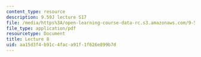 ```yaml
---
content_type: resource
description: 9.59J lecture S17
file: /media/https%3A/open-learning-course-data-rc.s3.amazonaws.com/9-59j-lab-in-psycholinguistics-spring-2017/aa15d3f4b91c4faca91f1f626e899b7d_MIT9_59jS17_lec8.pdf
file_type: application/pdf
resourcetype: Document
title: Lecture 8
uid: aa15d3f4-b91c-4fac-a91f-1f626e899b7d
---
```

